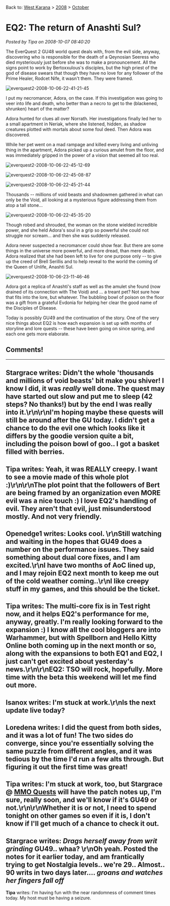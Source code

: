 Back to: [West Karana](/posts/westkarana.md) > [2008](/posts/2008/westkarana.md) > [October](./westkarana.md)
# EQ2: The return of Anashti Sul?

*Posted by Tipa on 2008-10-07 08:40:20*

The EverQuest 2 GU48 world quest deals with, from the evil side, anyway, discovering who is responsible for the death of a Qeynosian Seeress who died mysteriously just before she was to make a pronouncement. All the signs point to work by Bertoxxulous's disciples, but the high priest of the god of disease swears that though they have no love for any follower of the Prime Healer, Rodcet Nife, it wasn't them. They were framed.

![](../../../uploads/2008/10/everquest2-2008-10-06-22-41-21-45.jpg "everquest2-2008-10-06-22-41-21-45")

I put my necromancer, Adora, on the case. If this investigation was going to veer into life and death, who better than a necro to get to the (blackened, shrunken) heart of the matter?

Adora hunted for clues all over Norrath. Her investigations finally led her to a small apartment in Neriak, where she listened, hidden, as shadow creatures plotted with mortals about some foul deed. Then Adora was discovered.

While her pet went on a mad rampage and killed every living and unliving thing in the apartment, Adora picked up a curious amulet from the floor, and was immediately gripped in the power of a vision that seemed all too real.

![](../../../uploads/2008/10/everquest2-2008-10-06-22-45-12-69.jpg "everquest2-2008-10-06-22-45-12-69")

![](../../../uploads/2008/10/everquest2-2008-10-06-22-45-08-87.jpg "everquest2-2008-10-06-22-45-08-87")

![](../../../uploads/2008/10/everquest2-2008-10-06-22-45-21-44.jpg "everquest2-2008-10-06-22-45-21-44")

Thousands -- millions of void beasts and shadowmen gathered in what can only be the Void, all looking at a mysterious figure addressing them from atop a tall stone...

![](../../../uploads/2008/10/everquest2-2008-10-06-22-45-35-20.jpg "everquest2-2008-10-06-22-45-35-20")

Though robed and shrouded, the woman on the stone wielded incredible power, and she held Adora's soul in a grip so powerful she could not struggle nor scream... and then she was suddenly released.

Adora never suspected a necromancer could show fear. But there are some things in the universe more powerful, and more dread, than mere death. Adora realized that she had been left to live for one purpose only -- to give up the creed of Brell Serillis and to help reveal to the world the coming of the Queen of Unlife, Anashti Sul.

![](../../../uploads/2008/10/everquest2-2008-10-06-23-11-46-46.jpg "everquest2-2008-10-06-23-11-46-46")

Adora got a replica of Anashti's staff as well as the amulet she found (now drained of its connection with The Void) and ... a treant pet? Not sure how that fits into the lore, but whatever. The bubbling bowl of poison on the floor was a gift from a grateful Evdonia for helping her clear the good name of the Disciples of Disease.

Today is possibly GU49 and the continuation of the story. One of the very nice things about EQ2 is how each expansion is set up with months of storyline and lore quests -- these have been going on since spring, and each one gets more elaborate.

## Comments!
---
**Stargrace** writes: Didn't the whole 'thousands and millions of void beasts' bit make you shiver! I know I did, it was *really* well done. The quest may have started out slow and put me to sleep (42 steps? No thanks!) but by the end I was really into it.\r\n\r\nI'm hoping maybe these quests will still be around after the GU today. I didn't get a chance to do the evil one which looks like it differs by the goodie version quite a bit, including the poison bowl of goo.. I got a basket filled with berries.
---
**Tipa** writes: Yeah, it was REALLY creepy. I want to see a movie made of this whole plot :)\r\n\r\nThe plot point that the followers of Bert are being framed by an organization even MORE evil was a nice touch :) I love EQ2's handling of evil. They aren't that evil, just misunderstood mostly. And not very friendly.
---
**Openedge1** writes: Looks cool. \r\nStill watching and waiting in the hopes that GU49 does a number on the performance issues. They said something about dual core fixes, and I am excited.\r\nI have two months of AoC lined up, and I may rejoin EQ2 next month to keep me out of the cold weather coming..\r\nI like creepy stuff in my games, and this should be the ticket.
---
**Tipa** writes: The multi-core fix is in Test right now, and it helps EQ2's performance for me, anyway, greatly. I'm really looking forward to the expansion :) I know all the cool bloggers are into Warhammer, but with Spellborn and Hello Kitty Online both coming up in the next month or so, along with the expansions to both EQ1 and EQ2, I just can't get excited about yesterday's news.\r\n\r\nEQ2: TSO will rock, hopefully. More time with the beta this weekend will let me find out more.
---
**Isanox** writes: I'm stuck at work.\r\nIs the next update live today?
---
**Loredena** writes: I did the quest from both sides, and it was a lot of fun!  The two sides do converge, since you're essentially solving the same puzzle from different angles, and it was tedious by the time I'd run a few alts through.   But figuring it out the first time was great!
---
**Tipa** writes: I'm stuck at work, too, but Stargrace @ <a href="http://mmoquests.com" rel="nofollow">MMO Quests</a> will have the patch notes up, I'm sure, really soon, and we'll know if it's GU49 or not.\r\n\r\nWhether it is or not, I need to spend tonight on other games so even if it is, I don't know if I'll get much of a chance to check it out.
---
**Stargrace** writes: *Drags herself away from writ grinding* GU49.. whaa? \r\nOh yeah. Posted the notes for it earlier today, and am frantically trying to get Nostalgia levels.. we're 29.. Almost.. 90 writs in two days later.... *groans and watches her fingers fall off*
---
**Tipa** writes: I'm having fun with the near randomness of comment times today. My host must be having a seizure.
